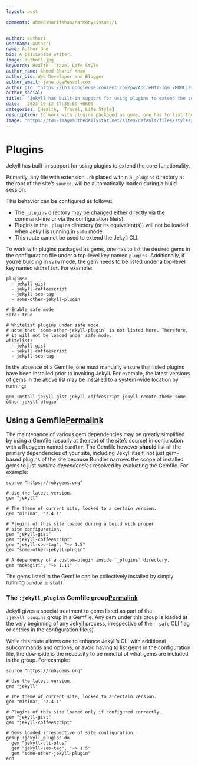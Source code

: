 ```yaml
---
layout: post

comments: ahmedsharifkhan/harmony/issues/1


author: author1
username: author1
name: Author One
bio: A passionate writer.
image: author1.jpg
keywords: Health  Travel Life Style
author_name: Ahmed Sharif Khan
author_bio: Web Developer and Blogger
author_email: jane.doe@email.com
author_pic: "https://lh3.googleusercontent.com/pw/ADCreHfY-Iqm_7M8DLj92fNT9XdBzxeRlQWug_xrqVWCOSPTlal0GHn91oRi5yv37inAb_RLshJwiLXjaLNMbzXuZhySzbYVvOB-_MB9adDvkwoCaA7nwVvzrNtQzQceXu_1x-TDPk2vzSrKXHV1BJnU-dywXA=w480-h480-s-no-gm?authuser=0"
author_social:
title:  "Jekyll has built-in support for using plugins to extend the core functionality."
date:   2023-10-12 17:35:09 +0600
categories: [Health,  Travel, Life Style]
description: To work with plugins packaged as gems, one has to list the desired gems in the configuration file under a top-level key named.
image: "https://tds-images.thedailystar.net/sites/default/files/styles/big_202/public/images/2023/10/07/the_road_to_resilient_entrepreneurship.jpg"
---
```


# Plugins

Jekyll has built-in support for using plugins to extend the core functionality.

Primarily, any file with extension  `.rb`  placed within a  `_plugins`  directory at the root of the site’s  `source`, will be automatically loaded during a build session.

This behavior can be configured as follows:

-   The  `_plugins`  directory may be changed either directly via the command-line or via the configuration file(s).
-   Plugins in the  `_plugins`  directory (or its equivalent(s)) will not be loaded when Jekyll is running in  `safe`  mode.
-   This route cannot be used to extend the Jekyll CLI.

To work with plugins packaged as gems, one has to list the desired gems in the configuration file under a top-level key named  `plugins`. Additionally, if you’re building in  `safe`  mode, the gem needs to be listed under a top-level key named  `whitelist`. For example:

```
plugins:
  - jekyll-gist
  - jekyll-coffeescript
  - jekyll-seo-tag
  - some-other-jekyll-plugin

# Enable safe mode
safe: true

# Whitelist plugins under safe mode.
# Note that `some-other-jekyll-plugin` is not listed here. Therefore,
# it will not be loaded under safe mode.
whitelist:
  - jekyll-gist
  - jekyll-coffeescript
  - jekyll-seo-tag

```

In the absence of a Gemfile, one must manually ensure that listed plugins have been installed prior to invoking Jekyll. For example, the latest versions of gems in the above list may be installed to a system-wide location by running:

```
gem install jekyll-gist jekyll-coffeescript jekyll-remote-theme some-other-jekyll-plugin

```

## Using a Gemfile[Permalink](https://jekyllrb.com/docs/plugins/installation/#using-a-gemfile "Permalink")

The maintenance of various gem dependencies may be greatly simplified by using a Gemfile (usually at the root of the site’s source) in conjunction with a Rubygem named  `bundler`. The Gemfile however  **should**  list all the primary dependencies of your site, including Jekyll itself, not just gem-based plugins of the site because Bundler narrows the scope of installed gems to just  _runtime dependencies_  resolved by evaluating the Gemfile. For example:

```
source "https://rubygems.org"

# Use the latest version.
gem "jekyll"

# The theme of current site, locked to a certain version.
gem "minima", "2.4.1"

# Plugins of this site loaded during a build with proper
# site configuration.
gem "jekyll-gist"
gem "jekyll-coffeescript"
gem "jekyll-seo-tag", "~> 1.5"
gem "some-other-jekyll-plugin"

# A dependency of a custom-plugin inside `_plugins` directory.
gem "nokogiri", "~> 1.11"

```

The gems listed in the Gemfile can be collectively installed by simply running  `bundle install`.

### The  `:jekyll_plugins`  Gemfile group[Permalink](https://jekyllrb.com/docs/plugins/installation/#the-jekyll_plugins-group "Permalink")

Jekyll gives a special treatment to gems listed as part of the  `:jekyll_plugins`  group in a Gemfile. Any gem under this group is loaded at the very beginning of any Jekyll process, irrespective of the  `--safe`  CLI flag or entries in the configuration file(s).

While this route allows one to enhance Jekyll’s CLI with additional subcommands and options, or avoid having to list gems in the configuration file, the downside is the necessity to be mindful of what gems are included in the group. For example:

```
source "https://rubygems.org"

# Use the latest version.
gem "jekyll"

# The theme of current site, locked to a certain version.
gem "minima", "2.4.1"

# Plugins of this site loaded only if configured correctly.
gem "jekyll-gist"
gem "jekyll-coffeescript"

# Gems loaded irrespective of site configuration.
group :jekyll_plugins do
  gem "jekyll-cli-plus"
  gem "jekyll-seo-tag", "~> 1.5"
  gem "some-other-jekyll-plugin"
end
```